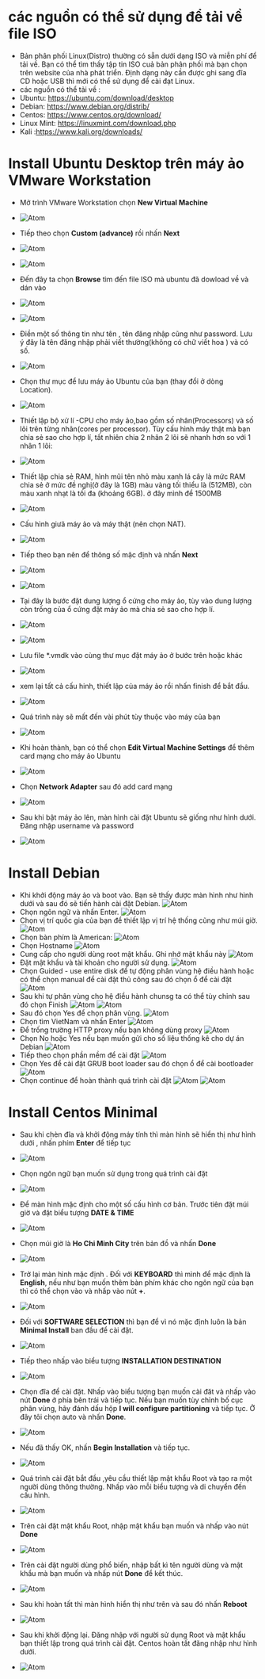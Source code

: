 # các nguồn có thể sử dụng để tải về file ISO #
- Bản phân phối Linux(Distro) thường có sẵn dưới dạng ISO và miễn phí để tải về. Bạn có thể tìm thấy tập tin ISO cuả bản phân phối mà bạn chọn trên website của nhà phát triển. Định dạng này cần được ghi sang đĩa CD hoặc USB thì mới có thể sử dụng để cài đạt Linux.
- các nguồn có thể tải về :
 - Ubuntu: https://ubuntu.com/download/desktop
 - Debian: https://www.debian.org/distrib/
 - Centos: https://www.centos.org/download/
 - Linux Mint: https://linuxmint.com/download.php
 - Kali :https://www.kali.org/downloads/
# Install Ubuntu Desktop trên máy ảo VMware Workstation #
- Mở trình VMware Workstation chọn **New Virtual Machine** 
- ![Atom](https://i.imgur.com/YdAmf01.png)

- Tiếp theo chọn **Custom (advance)** rồi nhấn **Next**
- ![Atom](https://i.imgur.com/tmImR20.png)
- ![Atom](https://i.imgur.com/ZTU8Ld3.png)

- Đến đây ta chọn **Browse** tìm đến file ISO mà ubuntu đã dowload về và dán vào 
- ![Atom](https://i.imgur.com/uIDlFtI.png)
- ![Atom](https://i.imgur.com/3KJczXc.png)

- Điền một số thông tin như tên , tên đăng nhập cũng như password. Lưu ý đây là tên đăng nhập phải viết thường(không có chữ viết hoa ) và có số. 
- ![Atom](https://i.imgur.com/vlglaKL.png)

- Chọn thư mục để lưu máy ảo Ubuntu của bạn (thay đổi ở dòng Location). 
- ![Atom](https://i.imgur.com/ow1Rz7i.png)

- Thiết lập bộ xử lí -CPU cho máy ảo,bao gồm số nhân(Processors) và số lõi trên từng nhân(cores per processor). Tùy cấu hình máy thật mà bạn chia sẻ sao cho hợp lí, tất nhiên chia 2 nhân 2 lõi sẽ nhanh hơn so với 1 nhân 1 lõi:
- ![Atom](https://i.imgur.com/vQLLYjQ.png)

- Thiết lập chia sẻ RAM, hình mũi tên nhỏ màu xanh lá cây là mức RAM chia sẻ ở mức đề nghị(ở đây là 1GB) màu vàng tối thiểu là (512MB), còn màu xanh nhạt là tối đa (khoảng 6GB). ở đây mình để 1500MB
- ![Atom](https://i.imgur.com/yAC7jFn.png)

- Cấu hình giưã máy ảo và máy thật (nên chọn NAT).
- ![Atom](https://i.imgur.com/imLAf7p.png)

- Tiếp theo bạn nên để thông số mặc định và nhấn **Next**
- ![Atom](https://i.imgur.com/iff7ROe.png)
- ![Atom](https://i.imgur.com/UGwffPg.png) 

-  Tại đây là bước đặt dung lượng ổ cứng cho máy ảo, tùy vào dung lượng còn trống của ổ cứng đặt máy ảo mà chia sẻ sao cho hợp lí. 
 - ![Atom](https://i.imgur.com/TnvhAtd.png) 
 - ![Atom](https://i.imgur.com/kOdTlTL.png)
 
- Lưu file *.vmdk vào cùng thư mục đặt máy ảo ở bước trên hoặc khác 
- ![Atom](https://i.imgur.com/tcTJSwJ.png)

- xem lại tất cả cấu hinh, thiết lập của máy ảo rồi nhấn finish để bắt đầu. 
- ![Atom](https://i.imgur.com/sa3Z4c3.png)

- Quá trình này sẽ mất đến vài phút tùy thuộc vào máy của bạn 
- ![Atom](https://i.imgur.com/J8khEI2.png)

- Khi hoàn thành, bạn có thể chọn **Edit Virtual Machine Settings** để thêm card mạng cho máy ảo Ubuntu
- ![Atom](https://i.imgur.com/FWDqLiF.png)

- Chọn **Network Adapter** sau đó add card mạng 
- ![Atom](https://i.imgur.com/YNRB5I5.png)

- Sau khi bật máy ảo lên, màn hình cài đặt Ubuntu sẽ giống như hình dưới. Đăng nhập username và password 
- ![Atom](https://i.imgur.com/N40ksg9.png)
# Install Debian #
- Khi khởi động máy ảo và boot vào. Bạn sẽ thấy được màn hình như hình dưới và sau đó sẽ tiến hành cài đặt Debian.
![Atom](https://camo.githubusercontent.com/2ee6dde4e9c7f5072e7e3fcf1678ddd635d5c3f8/687474703a2f2f692e696d6775722e636f6d2f737855385872502e706e67)
- Chọn ngôn ngữ và nhấn Enter.
![Atom](https://camo.githubusercontent.com/d8720555c029c0987606ca9c464f18c86b48a33e/687474703a2f2f692e696d6775722e636f6d2f66684b7a4850562e706e67)
- Chọn vị trí quốc gia của bạn để thiết lập vị trí hệ thống cũng như múi giờ.
![Atom](https://camo.githubusercontent.com/d2bde04517cfb44925906ec1b0ed64f0822be679/687474703a2f2f692e696d6775722e636f6d2f524167776635632e706e67)
- Chọn bàn phím là American:
![Atom](https://camo.githubusercontent.com/52b1c0ef3f62b7930a940d7e46a337c316c3fbeb/687474703a2f2f692e696d6775722e636f6d2f4453466136716d2e706e67)
- Chọn Hostname 
![Atom](https://camo.githubusercontent.com/46fec058f7200165b65a5b0d07c8179a8cb51b7d/687474703a2f2f692e696d6775722e636f6d2f53616b645277372e706e67)
- Cung cấp cho người dùng root mật khẩu. Ghi nhớ mật khẩu này
![Atom](https://camo.githubusercontent.com/09cd5edf0694634c41464ca1b1cfe6f1a0c87c4e/687474703a2f2f692e696d6775722e636f6d2f30474e364e35792e706e67)
- Đặt mật khẩu và tài khoản cho người sử dụng.
![Atom](https://i.imgur.com/xxEvd1c.png)
- Chọn Guided - use entire disk để tự động phân vùng hệ điều hành hoặc có thể chọn manual để cài đặt thủ công sau đó chọn ổ để cài đặt
![Atom](https://camo.githubusercontent.com/8bb031c55648c0a0d75edc4d92cbfd77c087dbcb/687474703a2f2f692e696d6775722e636f6d2f306373386932492e706e67)
- Sau khi tự phân vùng cho hệ điều hành chunsg ta có thể tùy chỉnh sau đó chọn Finish
![Atom](https://camo.githubusercontent.com/d75216e39377e2355bbce9e33c1bca8b4ff6ac8e/687474703a2f2f692e696d6775722e636f6d2f757935727643712e706e67)
![Atom](https://camo.githubusercontent.com/ea21fba3a03af4da1f9881f60a2e87734c25ade4/687474703a2f2f692e696d6775722e636f6d2f667538673746652e706e67)
- Sau đó chọn Yes để chọn phân vùng.
![Atom](https://camo.githubusercontent.com/3b34a918213d5d3c693e33925da73e2206017db6/687474703a2f2f692e696d6775722e636f6d2f754e516e5951792e706e67)
- Chọn tìm VietNam và nhấn Enter
![Atom](https://camo.githubusercontent.com/035ff739d8ac07d94c764664812a16b7a0d0830c/687474703a2f2f692e696d6775722e636f6d2f566b41524458482e706e67)
- Để trống trường HTTP proxy nếu bạn không dùng proxy
![Atom](https://camo.githubusercontent.com/90e8482e11362a16ad8d65efa26bd7c25644f818/687474703a2f2f692e696d6775722e636f6d2f49756b4b3431442e706e67)
- Chọn No hoặc Yes  nếu bạn muốn gửi cho số liệu thống kê cho dự án Debian
![Atom](https://camo.githubusercontent.com/6df688cf33b5ea36b759826182ef0f06f0b93889/687474703a2f2f692e696d6775722e636f6d2f6e6d6832504a492e706e67)
- Tiếp theo chọn phần mềm để cài đặt 
![Atom](https://camo.githubusercontent.com/d2f7aea556ce1492ed9ad52ad25e146081c403de/687474703a2f2f692e696d6775722e636f6d2f637969535737502e706e67)
- Chọn Yes để cài đặt GRUB boot loader sau đó chọn ổ để cài bootloader
![Atom](https://camo.githubusercontent.com/67d3eeea881bc2b1ea9d1826ce701c633441b730/687474703a2f2f692e696d6775722e636f6d2f7059526f7179742e706e67)
- Chọn continue để hoàn thành quá trình cài đặt 
![Atom](https://camo.githubusercontent.com/2f81b80645fd092c6701cbbeb97ec761a665d017/687474703a2f2f692e696d6775722e636f6d2f7559594b6a58432e706e67)
![Atom](https://camo.githubusercontent.com/56f548bb7b7e1810b326418281abbd08a08638b0/687474703a2f2f692e696d6775722e636f6d2f706b696a786d4d2e706e67)

# Install Centos Minimal # 
- Sau khi chèn đĩa và khởi động máy tính thì màn hình sẽ hiển thị như hình dưới , nhấn phím **Enter** để tiếp tục 
- ![Atom](https://i.imgur.com/ndDzidn.png)

- Chọn ngôn ngữ bạn muốn sử dụng trong quá trình cài đặt 
- ![Atom](https://i.imgur.com/VHhvwlz.png)

- Để màn hình mặc định cho một số cấu hình cơ bản. Trước tiên đặt múi giờ và đặt biểu tượng **DATE & TIME**
- ![Atom](https://i.imgur.com/yWkTDD3.png)

- Chọn múi giờ là **Ho Chi Minh City** trên bản đồ và nhấn **Done** 
- ![Atom](https://i.imgur.com/4tTs1u9.png)

- Trở lại màn hình mặc định . Đối với **KEYBOARD** thì mình để mặc định là **English**, nếu như bạn muốn thêm bàn phím khác cho ngôn ngữ của bạn thì có thể chọn vào và nhấp vào nút **+**.
- ![Atom](https://i.imgur.com/D69Tkjd.png)

- Đối với **SOFTWARE SELECTION** thì bạn để vì nó mặc định luôn là bản **Minimal Install** ban đầu để cài đặt. 
- ![Atom](https://i.imgur.com/FotcpdB.png)

- Tiếp theo nhấp vào biểu tượng **INSTALLATION DESTINATION**
- ![Atom](https://hocmangmaytinh.com/wp-content/uploads/2017/10/install-centos-7-9.png)

- Chọn đĩa để cài đặt. Nhấp vào biểu tượng bạn muốn cài đăt và nhấp vào nút **Done** ở phía bên trái và tiếp tục. Nếu bạn muốn tùy chỉnh bố cục phân vùng, hãy đánh dấu hộp **I will configure partitioning** và tiếp tục. Ở đây tôi chọn auto và nhấn **Done**. 
- ![Atom](https://i.imgur.com/hHL0BK3.png)

- Nếu đã thấy OK, nhấn **Begin Installation** và tiếp tục.
- ![Atom](https://hocmangmaytinh.com/wp-content/uploads/2017/10/install-centos-7-14.png)

- Quá trình cài đặt bắt đầu ,yêu cầu thiết lập mật khẩu Root và tạo ra một người dùng thông thường. Nhấp vào mỗi biểu tượng và di chuyển đến cấu hình. 
- ![Atom](https://hocmangmaytinh.com/wp-content/uploads/2017/10/install-centos-7-15.png)

- Trên cài đặt mật khẩu Root, nhập mật khẩu bạn muốn và nhấp vào nút **Done**
- ![Atom](https://i.imgur.com/0FpFXi8.png)

- Trên cài đặt người dùng phổ biến, nhập bất kì tên người dùng và mật khẩu mà bạn muốn và nhấp nút **Done** để kết thúc. 
- ![Atom](https://i.imgur.com/nFfmaHe.png)

- Sau khi hoàn tất thì màn hình hiển thị như trên và sau đó nhấn **Reboot** 
- ![Atom](https://i.imgur.com/M5WbHQY.png)

- Sau khi khởi động lại. Đăng nhập với người sử dụng Root và mật khẩu bạn thiết lập trong quá trình cài đặt. Centos hoàn tất đăng nhập như hình dưới. 
- ![Atom](https://i.imgur.com/mnxmmTj.png)


